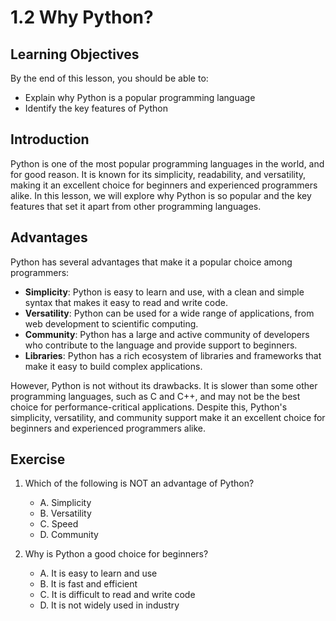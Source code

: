 # 1.2 Why Python?

## Learning Objectives

By the end of this lesson, you should be able to:

- Explain why Python is a popular programming language
- Identify the key features of Python

## Introduction

Python is one of the most popular programming languages in the world, and for good reason. It is known for its simplicity, readability, and versatility, making it an excellent choice for beginners and experienced programmers alike. In this lesson, we will explore why Python is so popular and the key features that set it apart from other programming languages.

## Advantages

Python has several advantages that make it a popular choice among programmers:

- **Simplicity**: Python is easy to learn and use, with a clean and simple syntax that makes it easy to read and write code.
- **Versatility**: Python can be used for a wide range of applications, from web development to scientific computing.
- **Community**: Python has a large and active community of developers who contribute to the language and provide support to beginners.
- **Libraries**: Python has a rich ecosystem of libraries and frameworks that make it easy to build complex applications.

However, Python is not without its drawbacks. It is slower than some other programming languages, such as C and C++, and may not be the best choice for performance-critical applications. Despite this, Python's simplicity, versatility, and community support make it an excellent choice for beginners and experienced programmers alike.

## Exercise

1. Which of the following is NOT an advantage of Python?

   - A. Simplicity
   - B. Versatility
   - C. Speed
   - D. Community

2. Why is Python a good choice for beginners?

   - A. It is easy to learn and use
   - B. It is fast and efficient
   - C. It is difficult to read and write code
   - D. It is not widely used in industry
